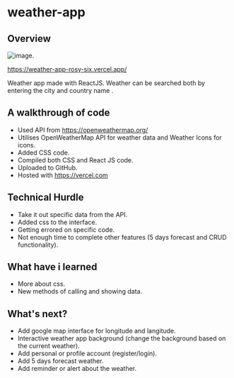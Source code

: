 # weather-app

## Overview

![image](https://user-images.githubusercontent.com/56638238/132799069-9f0a90c0-6450-4b30-9189-e262c5ef396c.png).


https://weather-app-rosy-six.vercel.app/


Weather app made with ReactJS. Weather can be searched both by entering the city and country name . 

## A walkthrough of code

- Used API from https://openweathermap.org/
- Utilises OpenWeatherMap API for weather data and Weather Icons for icons.
- Added CSS code.
- Compiled both CSS and React JS code.
- Uploaded to GitHub.
- Hosted with https://vercel.com


## Technical Hurdle

- Take it out specific data from the API.
- Added css to the interface.
- Getting errored on specific code.
- Not enough time to complete other features (5 days forecast and CRUD functionality).


## What have i learned

- More about css.
- New methods of calling and showing data. 

## What's next?

- Add google map interface for longitude and langitude.
- Interactive weather app background (change the background based on the current weather).
- Add personal or profile account (register/login).
- Add 5 days forecast weather.
- Add reminder or alert about the weather.
